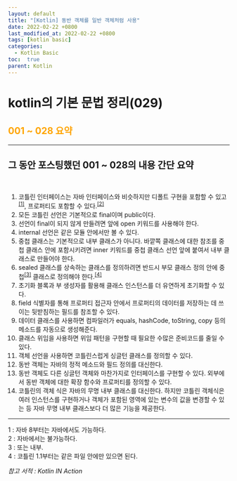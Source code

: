 ```yaml
---
layout: default
title: "[Kotlin] 동반 객체를 일반 객체처럼 사용"
date: 2022-02-22 +0800
last_modified_at: 2022-02-22 +0800
tags: [kotlin basic]
categories:
  - Kotlin Basic
toc:  true
parent: Kotlin
---
```


# kotlin의 기본 문법 정리(029) 

## <span style="color:orange">001 ~ 028 요약</span>  
---

<h2>그 동안 포스팅했던 001 ~ 028의 내용 간단 요약</h2><br>

1. 코틀린 인터페이스는 자바 인터페이스와 비슷하지만 디폴트 구현을 포함할 수 있고<sup>[[1]](#footnote_1)</sup>, 프로퍼티도 포함할 수 있다.<sup>[[2]](#footnote_2)</sup>
2. 모든 코틀린 선언은 기본적으로 final이며 public이다.
3. 선언이 final이 되지 않게 만들려면 앞에 open 키워드를 사용해야 한다.
4. internal 선언은 같은 모듈 안에서만 볼 수 있다.
5. 중첩 클래스는 기본적으로 내부 클래스가 아니다. 바깥쪽 클래스에 대한 참조를 중첩 클래스 안에 포함시키려면 inner 키워드를 중첩 클래스 선언 앞에 붙여서 내부 클래스로 만들어야 한다.
6. sealed 클래스를 상속하는 클래스를 정의하려면 반드시 부모 클래스 정의 안에 중첩<sup>[[3]](#footnote_3)</sup> 클래스로 정의해야 한다.<sup>[[4]](#footnote_4)</sup>
7. 초기화 블록과 부 생성자를 활용해 클래스 인스턴스를 더 유연하게 초기화할 수 있다.
8. field 식별자를 통해 프로퍼티 접근자 안에서 프로퍼티의 데이터를 저장하는 데 쓰이는 뒷받침하는 필드를 참조할 수 있다.
9. 데이터 클래스를 사용하면 컴파일러가 equals, hashCode, toString, copy 등의 메소드를 자동으로 생성해준다.
10. 클래스 위임을 사용하면 위임 패턴을 구현할 때 필요한 수많은 준비코드를 줄일 수 있다.
11. 객체 선언을 사용하면 코틀린스럽게 싱글턴 클래스를 정의할 수 있다.
12. 동반 객체는 자바의 정적 메소드와 필드 정의를 대신한다.
13. 동반 객체도 다른 싱글턴 객체와 마찬가지로 인터페이스를 구현할 수 있다. 외부에서 동반 객체에 대한 확장 함수와 프로퍼티를 정의할 수 있다.
14. 코틀린의 객체 식은 자바의 무명 내부 클래스를 대신한다. 하지만 코틀린 객체식은 여러 인스턴스를 구현하거나 객체가 포함된 영역에 있는 변수의 값을 변경할 수 있는 등 자바 무명 내부 클래스보다 더 많은 기능을 제공한다.

---

<a name="footnote_1">1</a> : 자바 8부터는 자바에서도 가능하다.<br>
<a name="footnote_2">2</a> : 자바에서는 불가능하다.<br>
<a name="footnote_3">3</a> : 또는 내부.<br>
<a name="footnote_4">4</a> : 코틀린 1.1부터는 같은 파일 안에만 있으면 된다.<br>

*참고 서적 : Kotlin IN Action*